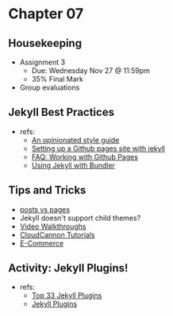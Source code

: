 # Chapter 07
## Housekeeping
- Assignment 3
  - Due: Wednesday Nov 27 @ 11:59pm
  - 35% Final Mark 
- Group evaluations

## Jekyll Best Practices
- refs: 
  - [An opinionated style guide](https://ben.balter.com/jekyll-style-guide/)
  - [Setting up a Github pages site with jekyll](https://help.github.com/en/github/working-with-github-pages/setting-up-a-github-pages-site-with-jekyll)
  - [FAQ: Working with Github Pages](https://help.github.com/en/github/working-with-github-pages)
  - [Using Jekyll with Bundler](https://jekyllrb.com/tutorials/using-jekyll-with-bundler/)

## Tips and Tricks
- [posts vs pages](https://stackoverflow.com/questions/15095625/what-are-the-differences-between-a-post-and-a-page-in-jekyll)
- Jekyll doesn't support child themes?
- [Video Walkthroughs](https://jekyllrb.com/tutorials/video-walkthroughs/)
- [CloudCannon Tutorials](https://learn.cloudcannon.com/)
- [E-Commerce](https://jekyllthemes.io/resources/jekyll-e-commerce-solutions)

## Activity: Jekyll Plugins!
- refs:
  - [Top 33 Jekyll Plugins](https://planetjekyll.github.io/plugins/top)
  - [Jekyll Plugins](http://www.jekyll-plugins.com/)

